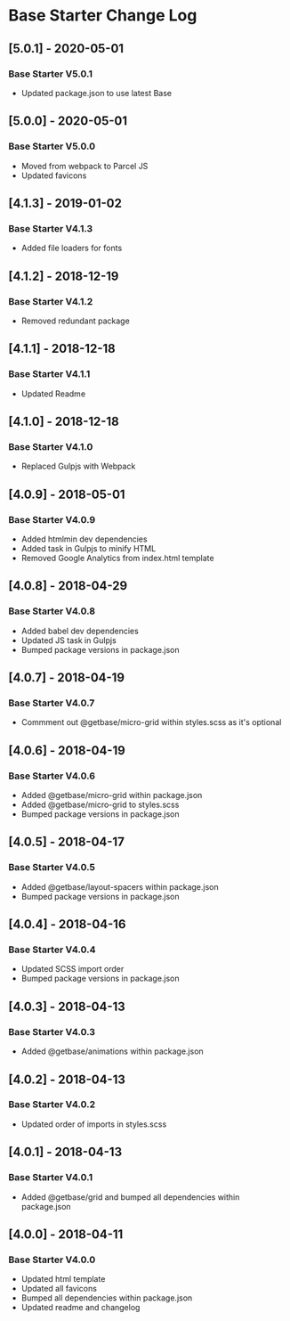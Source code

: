 # Base Starter Change Log

## [5.0.1] - 2020-05-01
### Base Starter V5.0.1
- Updated package.json to use latest Base

## [5.0.0] - 2020-05-01
### Base Starter V5.0.0
- Moved from webpack to Parcel JS
- Updated favicons

## [4.1.3] - 2019-01-02
### Base Starter V4.1.3
- Added file loaders for fonts

## [4.1.2] - 2018-12-19
### Base Starter V4.1.2
- Removed redundant package

## [4.1.1] - 2018-12-18
### Base Starter V4.1.1
- Updated Readme

## [4.1.0] - 2018-12-18
### Base Starter V4.1.0
- Replaced Gulpjs with Webpack

## [4.0.9] - 2018-05-01
### Base Starter V4.0.9
- Added htmlmin dev dependencies
- Added task in Gulpjs to minify HTML
- Removed Google Analytics from index.html template

## [4.0.8] - 2018-04-29
### Base Starter V4.0.8
- Added babel dev dependencies
- Updated JS task in Gulpjs
- Bumped package versions in package.json

## [4.0.7] - 2018-04-19
### Base Starter V4.0.7
- Commment out @getbase/micro-grid within styles.scss as it's optional

## [4.0.6] - 2018-04-19
### Base Starter V4.0.6
- Added @getbase/micro-grid within package.json
- Added @getbase/micro-grid to styles.scss
- Bumped package versions in package.json

## [4.0.5] - 2018-04-17
### Base Starter V4.0.5
- Added @getbase/layout-spacers within package.json
- Bumped package versions in package.json

## [4.0.4] - 2018-04-16
### Base Starter V4.0.4
- Updated SCSS import order
- Bumped package versions in package.json

## [4.0.3] - 2018-04-13
### Base Starter V4.0.3
- Added @getbase/animations within package.json

## [4.0.2] - 2018-04-13
### Base Starter V4.0.2
- Updated order of imports in styles.scss

## [4.0.1] - 2018-04-13
### Base Starter V4.0.1
- Added @getbase/grid and bumped all dependencies within package.json

## [4.0.0] - 2018-04-11
### Base Starter V4.0.0
- Updated html template
- Updated all favicons
- Bumped all dependencies within package.json
- Updated readme and changelog